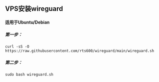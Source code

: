 ## VPS安装wireguard
#### 适用于Ubuntu/Debian

##### 第一步：
```
curl -sS -O https://raw.githubusercontent.com/rts600/wireguard/main/wireguard.sh
```
##### 第二步：
```
sudo bash wireguard.sh
```

